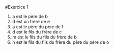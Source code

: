 #Exercice 1

1. a est le père de b
2. d est un frère de e
3. a est le père du père de f
4. d est le fils du frère de c
5. m est le fils du fils du frère de b
6. h est le fils du fils du frère du père du père de o